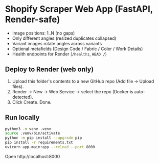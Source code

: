 # Shopify Scraper Web App (FastAPI, Render-safe)

- Image positions: 1..N (no gaps)
- Only different angles (resized duplicates collapsed)
- Variant images rotate angles across variants
- Optional metafields (Design Code / Fabric / Color / Work Details)
- Health endpoints for Render (`/healthz`, `HEAD /`)

## Deploy to Render (web only)
1) Upload this folder's contents to a new GitHub repo (Add file → Upload files).
2) Render → New → Web Service → select the repo (Docker is auto-detected).
3) Click Create. Done.

## Run locally
```bash
python3 -m venv .venv
source .venv/bin/activate
python -m pip install --upgrade pip
pip install -r requirements.txt
uvicorn app.main:app --reload --port 8000
```
Open http://localhost:8000
